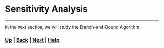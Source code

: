 # Sensitivity Analysis


------------------------------------------------------------------------------

In the next section, we will study the Branch-and-Bound Algorithm.

### [Up][up] | [Back][back] | [Next][next] | [Help][help]

[up]: ../README.md
[back]: ../3_lp_duality/README.md
[next]: ../5_branch_and_bound/README.md
[help]: ../../0_help/README.md